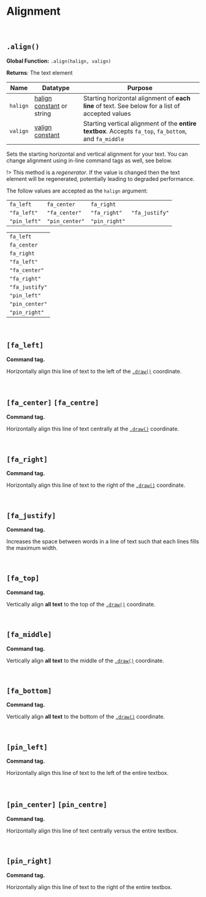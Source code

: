 # Alignment
 
&nbsp;

## `.align()`

**Global Function:** `.align(halign, valign)`

**Returns**: The text element

|Name    |Datatype                                                                                                                  |Purpose                                                                                               |
|--------|---------------------------------------------------------------------------------------------------------------------------|------------------------------------------------------------------------------------------------------|
|`halign`|[halign constant](https://manual.yoyogames.com/GameMaker_Language/GML_Reference/Drawing/Text/draw_set_halign.htm) or string|Starting horizontal alignment of **each line** of text. See below for a list of accepted values       |
|`valign`|[valign constant](https://manual.yoyogames.com/GameMaker_Language/GML_Reference/Drawing/Text/draw_set_valign.htm)          |Starting vertical alignment of the **entire textbox**. Accepts `fa_top`, `fa_bottom`, and `fa_middle` |

Sets the starting horizontal and vertical alignment for your text. You can change alignment using in-line command tags as well, see below.

!> This method is a *regenerator*. If the value is changed then the text element will be regenerated, potentially leading to degraded performance.

The follow values are accepted as the `halign` argument:

<table>
    <tr>
        <td><code>fa_left</code></td>
        <td><code>fa_center</code></td>
        <td><code>fa_right</code></td>
    </tr>
    <tr>
        <td><code>"fa_left"</code></td>
        <td><code>"fa_center"</code></td>
        <td><code>"fa_right"</code></td>
        <td><code>"fa_justify"</code></td>
    </tr>
    <tr>
        <td><code>"pin_left"</code></td>
        <td><code>"pin_center"</code></td>
        <td><code>"pin_right"</code></td>
    </tr>
</table>

|              |
|--------------|
|`fa_left`     |
|`fa_center`   |
|`fa_right`    |
|`"fa_left"`   |
|`"fa_center"` |
|`"fa_right"`  |
|`"fa_justify"`|
|`"pin_left"`  |
|`"pin_center"`|
|`"pin_right"` |

&nbsp;

## `[fa_left]`

**Command tag.**

Horizontally align this line of text to the left of the [`.draw()`](scribble) coordinate.

&nbsp;

## `[fa_center]` `[fa_centre]`

**Command tag.**

Horizontally align this line of text centrally at the [`.draw()`](scribble) coordinate.

&nbsp;

## `[fa_right]`

**Command tag.**

Horizontally align this line of text to the right of the [`.draw()`](scribble) coordinate.

&nbsp;

## `[fa_justify]`

**Command tag.**

Increases the space between words in a line of text such that each lines fills the maximum width.

&nbsp;

## `[fa_top]`

**Command tag.**

Vertically align **all text** to the top of the [`.draw()`](scribble) coordinate.

&nbsp;

## `[fa_middle]`

**Command tag.**

Vertically align **all text** to the middle of the [`.draw()`](scribble) coordinate.

&nbsp;

## `[fa_bottom]`

**Command tag.**

Vertically align **all text** to the bottom of the [`.draw()`](scribble) coordinate.

&nbsp;

## `[pin_left]`

**Command tag.**

Horizontally align this line of text to the left of the entire textbox.

&nbsp;

## `[pin_center]` `[pin_centre]`

**Command tag.**

Horizontally align this line of text centrally versus the entire textbox.

&nbsp;

## `[pin_right]`

**Command tag.**

Horizontally align this line of text to the right of the entire textbox.